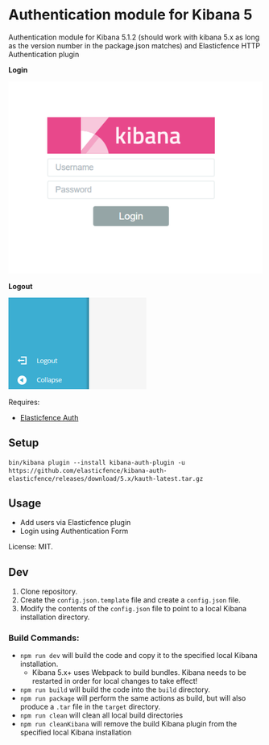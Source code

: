Authentication module for Kibana 5
==================================
Authentication module for Kibana 5.1.2 (should work with kibana 5.x as long as the version number in the package.json matches) and Elasticfence HTTP Authentication plugin

**Login**

<img src="https://raw.githubusercontent.com/ryanlutgen/kibana-auth-elasticfence/6057d8154da438db8da2064e728e338ad9a5898a/KibanaLogin.PNG"/>

**Logout**

<img src="https://raw.githubusercontent.com/ryanlutgen/kibana-auth-elasticfence/6057d8154da438db8da2064e728e338ad9a5898a/KibanaLogout.PNG"/>

Requires:

* [Elasticfence Auth](https://github.com/elasticfence/elasticsearch-http-user-auth)


## Setup
```
bin/kibana plugin --install kibana-auth-plugin -u https://github.com/elasticfence/kibana-auth-elasticfence/releases/download/5.x/kauth-latest.tar.gz
```

## Usage

* Add users via Elasticfence plugin
* Login using Authentication Form

License: MIT.

## Dev

1. Clone repository.
2. Create the `config.json.template` file and create a `config.json` file.
3. Modify the contents of the `config.json` file to point to a local Kibana installation directory.

### Build Commands:

- `npm run dev` will build the code and copy it to the specified local Kibana installation.
    - Kibana 5.x+ uses Webpack to build bundles.  Kibana needs to be restarted in order for local changes to take effect!
- `npm run build` will build the code into the `build` directory.
- `npm run package` will perform the same actions as build, but will also produce a `.tar` file in the `target` directory.
- `npm run clean` will clean all local build directories
- `npm run cleanKibana` will remove the build Kibana plugin from the specified local Kibana installation
